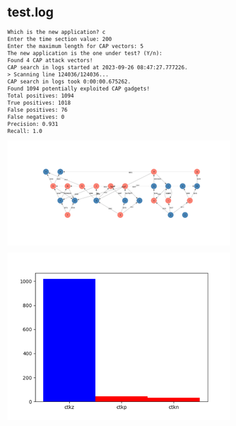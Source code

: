 # test.log

```text
Which is the new application? c
Enter the time section value: 200
Enter the maximum length for CAP vectors: 5
The new application is the one under test? (Y/n): 
Found 4 CAP attack vectors!
CAP search in logs started at 2023-09-26 08:47:27.777226.
> Scanning line 124036/124036...
CAP search in logs took 0:00:00.675262.
Found 1094 potentially exploited CAP gadgets!
Total positives: 1094
True positives: 1018
False positives: 76
False negatives: 0
Precision: 0.931
Recall: 1.0
```

![graph](https://github.com/edoardottt/offensive-onos/blob/main/detection/log-analysis/tests/v5/graph5.png)

![distribution](https://github.com/edoardottt/offensive-onos/blob/main/detection/log-analysis/tests/v5/dist5.png)

